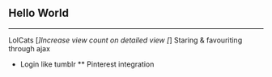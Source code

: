 ## Hello World
----
LolCats
[*]Increase view count on detailed view
[*] Staring & favouriting through ajax
* Login like tumblr
** Pinterest integration


